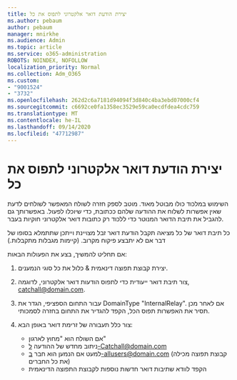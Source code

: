 ```yaml
---
title: יצירת הודעת דואר אלקטרוני לתפוס את כל
ms.author: pebaum
author: pebaum
manager: mnirkhe
ms.audience: Admin
ms.topic: article
ms.service: o365-administration
ROBOTS: NOINDEX, NOFOLLOW
localization_priority: Normal
ms.collection: Adm_O365
ms.custom:
- "9001524"
- "3732"
ms.openlocfilehash: 262d2c6a7181d94094f3d840c4ba3ebd07000cf4
ms.sourcegitcommit: c6692ce0fa1358ec3529e59ca0ecdfdea4cdc759
ms.translationtype: MT
ms.contentlocale: he-IL
ms.lasthandoff: 09/14/2020
ms.locfileid: "47712987"
---
```

# <a name="create-an-email-catch-all"></a>יצירת הודעת דואר אלקטרוני לתפוס את כל

השימוש במלכוד כולו מבוטל מאוד. מוטב לספק חזרה לשולח המאפשר לשולחים לדעת שאין אפשרות לשלוח את ההודעה שלהם ככתובת, כדי שיוכלו לפעול. באפשרותך גם להגביל את תיבת הדואר המנוטר כדי ללכוד רק כתובות דואר אלקטרוני חוקיות בעבר. 

כל תיבת דואר של כל מציאה תקבל הודעת דואר זבל מצויינת וייתכן שתתמלא בסופו של דבר אם לא יתבצע פיקוח מקרוב. (קיימות מגבלות מתקבלות.) 

אם תחליט להמשיך, בצע את הפעולות הבאות:

1. יצירת קבוצת תפוצה דינאמית & כלול את כל סוגי הנמענים.

2. צור תיבת דואר ייעודית כדי לתפוס הודעות דואר אלקטרוני, לדוגמה, catchall@domain.com.

3. עבור התחום הספציפי, הגדר את DomainType "InternalRelay". אם לאחר מכן תסיר את האפשרות תפוס הכל, הקפד להגדיר את התחום בחזרה לסמכותי.

4. צור כלל תעבורה של זרימת דואר באופן הבא:

    - אם השולח הוא "מחוץ לארגון"
    - ניתוב מחדש של ההודעה ל-Catchall@domain.com
    - למעט אם הנמען הוא חבר ב-allusers@domain.com (קבוצת תפוצה מכילה את כל החברים)
    - הקפד לוודא שתיבות דואר חדשות נוספות לקבוצת התפוצה הדינאמית
